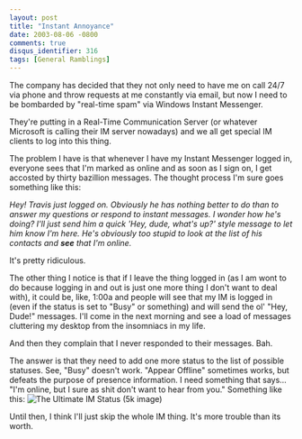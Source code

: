 ```yaml
---
layout: post
title: "Instant Annoyance"
date: 2003-08-06 -0800
comments: true
disqus_identifier: 316
tags: [General Ramblings]
---
```

The company has decided that they not only need to have me on call 24/7
via phone and throw requests at me constantly via email, but now I need
to be bombarded by "real-time spam" via Windows Instant Messenger.
 
 They're putting in a Real-Time Communication Server (or whatever
Microsoft is calling their IM server nowadays) and we all get special IM
clients to log into this thing.
 
 The problem I have is that whenever I have my Instant Messenger logged
in, everyone sees that I'm marked as online and as soon as I sign on, I
get accosted by thirty bazillion messages. The thought process I'm sure
goes something like this:
 
 *Hey! Travis just logged on. Obviously he has nothing better to do than
to answer my questions or respond to instant messages. I wonder how he's
doing? I'll just send him a quick 'Hey, dude, what's up?' style message
to let him know I'm here. He's obviously too stupid to look at the list
of his contacts and **see** that I'm online.*
 
 It's pretty ridiculous.
 
 The other thing I notice is that if I leave the thing logged in (as I
am wont to do because logging in and out is just one more thing I don't
want to deal with), it could be, like, 1:00a and people will see that my
IM is logged in (even if the status is set to "Busy" or something) and
will send the ol' "Hey, Dude!" messages. I'll come in the next morning
and see a load of messages cluttering my desktop from the insomniacs in
my life.
 
 And then they complain that I never responded to their messages. Bah.
 
 The answer is that they need to add one more status to the list of
possible statuses. See, "Busy" doesn't work. "Appear Offline" sometimes
works, but defeats the purpose of presence information. I need something
that says... "I'm online, but I sure as shit don't want to hear from
you." Something like this:
 ![The Ultimate IM Status (5k
image)](https://hyqi8g.blu.livefilestore.com/y2pf9W8IJTvRtLPbbf0F0-1dsJxI3mepASkBMRs6hrHeP6PENzo20IHjQ-I6DsTdA1CZZ1qVAPki3VN2FNVTKa3A7Mv2rvmz5Pfn8c5KiV0UZY/20030806imstatus.gif?psid=1)
 
 Until then, I think I'll just skip the whole IM thing. It's more
trouble than its worth.
